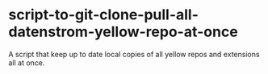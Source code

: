 # script-to-git-clone-pull-all-datenstrom-yellow-repo-at-once
A script that keep up to date local copies of all yellow repos and extensions all at once.
